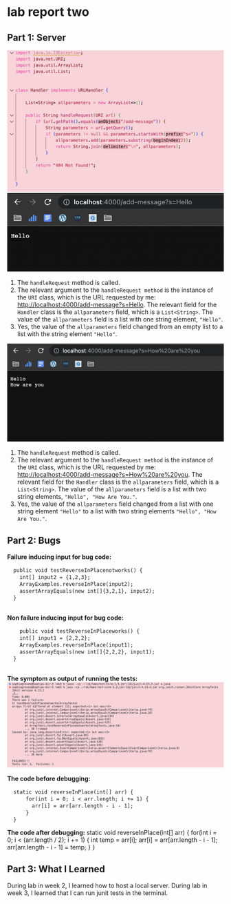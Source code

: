 # lab report two

## Part 1: Server
![Image](a.png)
![Image](c.png)
1. The `handleRequest` method is called. 
2. The relevant argument to the `handleRequest method` is the instance of the `URI` class, which is the URL requested by me: [http://localhost:4000/add-message?s=Hello](http://localhost:4000/add-message?s=Hello). The relevant field for the `Handler` class is the `allparameters` field, which is a `List<String>`. The value of the `allparameters` field is a list with one string element, `"Hello"`.
3. Yes, the value of the `allparameters` field changed from an empty list to a list with the string element `"Hello"`.

![Image](b.png)
1. The `handleRequest` method is called. 
2. The relevant argument to the `handleRequest method` is the instance of the `URI` class, which is the URL requested by me: [http://localhost:4000/add-message?s=How%20are%20you](http://localhost:4000/add-message?s=Hello). The relevant field for the `Handler` class is the `allparameters` field, which is a `List<String>`. The value of the `allparameters` field is a list with two string elements, `"Hello", "How Are You."`.
3. Yes, the value of the `allparameters` field changed from a list with one string element `"Hello"` to a list with two string elements `"Hello", "How Are You."`.

## Part 2: Bugs
**Failure inducing input for bug code:**
```
  public void testReverseInPlacenotworks() {
    int[] input2 = {1,2,3};
    ArrayExamples.reverseInPlace(input2);
    assertArrayEquals(new int[]{3,2,1}, input2);
  }
  
```
**Non failure inducing input for bug code:**
```
	public void testReverseInPlaceworks() {
    int[] input1 = {2,2,2};
    ArrayExamples.reverseInPlace(input1);
    assertArrayEquals(new int[]{2,2,2}, input1);
  }
  
```
**The symptom as output of running the tests:**
![Image](three.png)

**The code before debugging:**
```
  static void reverseInPlace(int[] arr) {
      for(int i = 0; i < arr.length; i += 1) {
        arr[i] = arr[arr.length - i - 1];
      }
  }
```
**The code after debugging:**
static void reverseInPlace(int[] arr) {
    for(int i = 0; i < (arr.length / 2); i += 1) {
      int temp = arr[i];
      arr[i] = arr[arr.length - i - 1];
      arr[arr.length - i - 1] = temp;
    }
}
## Part 3: What I Learned 
During lab in week 2, I learned how to host a local server. During lab in week 3, I learned that I can run junit tests in the terminal. 
